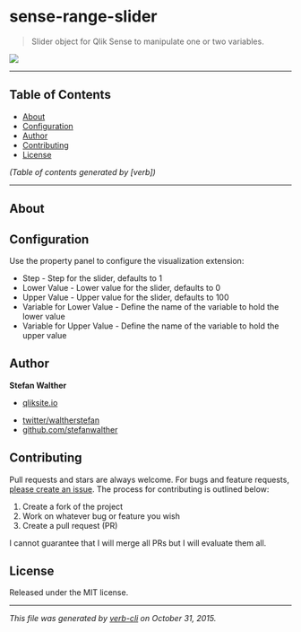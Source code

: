 # sense-range-slider

> Slider object for Qlik Sense to manipulate one or two variables.

[![](http://serve.mod.bz/branch/)](https://github.com/stefanwalther/sense-range-slider)

***

## Table of Contents

<!-- toc -->

* [About](#about)
* [Configuration](#configuration)
* [Author](#author)
* [Contributing](#contributing)
* [License](#license)

_(Table of contents generated by [verb])_

<!-- tocstop -->

***

## About

## Configuration

Use the property panel to configure the visualization extension:

* Step - Step for the slider, defaults to 1
* Lower Value - Lower value for the slider, defaults to 0
* Upper Value - Upper value for the slider, defaults to 100
* Variable for Lower Value - Define the name of the variable to hold the lower value
* Variable for Upper Value - Define the name of the variable to hold the upper value

## Author

**Stefan Walther**

+ [qliksite.io](http://qliksite.io)
* [twitter/waltherstefan](http://twitter.com/waltherstefan)
* [github.com/stefanwalther](http://github.com/stefanwalther)

## Contributing

Pull requests and stars are always welcome. For bugs and feature requests, [please create an issue](https://github.com/QlikDev/qsRangeSlider/issues).
The process for contributing is outlined below:

1. Create a fork of the project
2. Work on whatever bug or feature you wish
3. Create a pull request (PR)

I cannot guarantee that I will merge all PRs but I will evaluate them all.

## License

Released under the MIT license.

***

_This file was generated by [verb-cli](https://github.com/assemble/verb-cli) on October 31, 2015._
